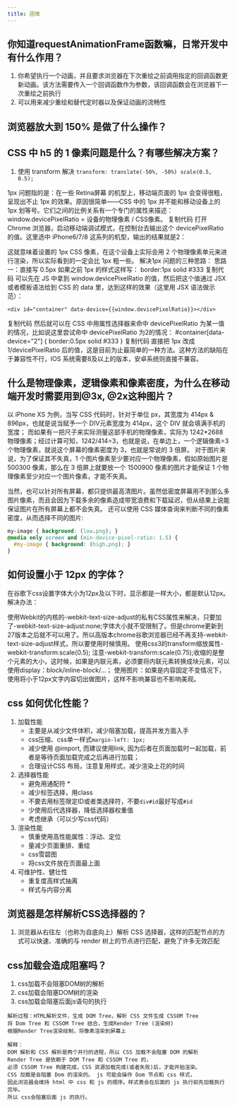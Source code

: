 ```yaml
---
title: 困难
---
```


## 你知道requestAnimationFrame函数嘛，日常开发中有什么作用？

<Answer>

1. 你希望执行一个动画，并且要求浏览器在下次重绘之前调用指定的回调函数更新动画。该方法需要传入一个回调函数作为参数，该回调函数会在浏览器下一次重绘之前执行
2. 可以用来减少重绘和替代定时器以及保证动画的流畅性

</Answer>

## 浏览器放大到 150% 是做了什么操作？

<Answer></Answer>

## CSS 中 h5 的 1 像素问题是什么？有哪些解决方案？

<Answer>

1. 使用 transform 解决 `transform: translate(-50%, -50%) scale(0.5, 0.5);`

1px 问题指的是：在一些 Retina屏幕 的机型上，移动端页面的 1px 会变得很粗，呈现出不止 1px 的效果。原因很简单——CSS 中的 1px 并不能和移动设备上的 1px 划等号。它们之间的比例关系有一个专门的属性来描述：
window.devicePixelRatio = 设备的物理像素 / CSS像素。
复制代码
打开 Chrome 浏览器，启动移动端调试模式，在控制台去输出这个 devicePixelRatio 的值。这里选中 iPhone6/7/8 这系列的机型，输出的结果就是2：

这就意味着设置的 1px CSS 像素，在这个设备上实际会用 2 个物理像素单元来进行渲染，所以实际看到的一定会比 1px 粗一些。
解决1px 问题的三种思路：
思路一：直接写 0.5px
如果之前 1px 的样式这样写：
border:1px solid #333
复制代码
可以先在 JS 中拿到 window.devicePixelRatio 的值，然后把这个值通过 JSX 或者模板语法给到 CSS 的 data 里，达到这样的效果（这里用 JSX 语法做示范）：
```
<div id="container" data-device={{window.devicePixelRatio}}></div>
```
复制代码
然后就可以在 CSS 中用属性选择器来命中 devicePixelRatio 为某一值的情况，比如说这里尝试命中 devicePixelRatio 为2的情况：
#container[data-device="2"] {
  border:0.5px solid #333
}
复制代码
直接把 1px 改成 1/devicePixelRatio 后的值，这是目前为止最简单的一种方法。这种方法的缺陷在于兼容性不行，IOS 系统需要8及以上的版本，安卓系统则直接不兼容。

</Answer>

## 什么是物理像素，逻辑像素和像素密度，为什么在移动端开发时需要用到@3x, @2x这种图片？

<Answer>

以 iPhone XS 为例，当写 CSS 代码时，针对于单位 px，其宽度为 414px & 896px，也就是说当赋予一个 DIV元素宽度为 414px，这个 DIV 就会填满手机的宽度；
而如果有一把尺子来实际测量这部手机的物理像素，实际为 1242*2688 物理像素；经过计算可知，1242/414=3，也就是说，在单边上，一个逻辑像素=3个物理像素，就说这个屏幕的像素密度为 3，也就是常说的 3 倍屏。
对于图片来说，为了保证其不失真，1 个图片像素至少要对应一个物理像素，假如原始图片是 500300 像素，那么在 3 倍屏上就要放一个 1500900 像素的图片才能保证 1 个物理像素至少对应一个图片像素，才能不失真。

当然，也可以针对所有屏幕，都只提供最高清图片。虽然低密度屏幕用不到那么多图片像素，而且会因为下载多余的像素造成带宽浪费和下载延迟，但从结果上说能保证图片在所有屏幕上都不会失真。
还可以使用 CSS 媒体查询来判断不同的像素密度，从而选择不同的图片:

```css
my-image { background: (low.png); }
@media only screen and (min-device-pixel-ratio: 1.5) {
  #my-image { background: (high.png); }
}
```

</Answer>

## 如何设置小于 12px 的字体？

<Answer>

在谷歌下css设置字体大小为12px及以下时，显示都是一样大小，都是默认12px。
解决办法：

使用Webkit的内核的-webkit-text-size-adjust的私有CSS属性来解决，只要加了-webkit-text-size-adjust:none;字体大小就不受限制了。但是chrome更新到27版本之后就不可以用了。所以高版本chrome谷歌浏览器已经不再支持-webkit-text-size-adjust样式，所以要使用时候慎用。
使用css3的transform缩放属性-webkit-transform:scale(0.5); 注意-webkit-transform:scale(0.75);收缩的是整个元素的大小，这时候，如果是内联元素，必须要将内联元素转换成块元素，可以使用display：block/inline-block/...；
使用图片：如果是内容固定不变情况下，使用将小于12px文字内容切出做图片，这样不影响兼容也不影响美观。

</Answer>

## css 如何优化性能？

<Answer>

1. 加载性能
   - 主要是从减少文件体积，减少阻塞加载，提高并发方面入手
   - css压缩、css单一样式`margin-left: 1px;`
   - 减少使用 @import, 而建议使用link, 因为后者在页面加载时一起加载，前者是等待页面加载完成之后再进行加载；
   - 合理设计CSS 布局，注意复用样式，减少渲染上花的时间
2. 选择器性能
   - 避免用通配符 *
   - 减少标签选择，用class
   - 不要去用标签限定ID或者类选择符，不要`div#id`最好写成`#id`
   - 少使用后代选择器，降低选择器权重值
   - 考虑继承（可以少写css代码）
3. 渲染性能
   - 慎重使用高性能属性：浮动、定位
   - 量减少页面重排、重绘
   - css雪碧图
   - 将css文件放在页面最上面
4. 可维护性、健壮性
   - 重复度高样式抽离
   - 样式与内容分离

</Answer>


## 浏览器是怎样解析CSS选择器的？

<Answer>

1. 浏览器从右往左（也称为自底向上）解析 CSS 选择器，这样的匹配节点的方式可以快速、准确的与 render 树上的节点进行匹配，避免了许多无效匹配

</Answer>

## css加载会造成阻塞吗？

<Answer>

1. css加载不会阻塞DOM树的解析
2. css加载会阻塞DOM树的渲染
3. css加载会阻塞后面js语句的执行

```text
解析过程：HTML解析文件，生成 DOM Tree，解析 CSS 文件生成 CSSOM Tree
将 Dom Tree 和 CSSOM Tree 结合，生成Render Tree (渲染树)
根据Render Tree渲染绘制，将像素渲染到屏幕上

解释：
DOM 解析和 CSS 解析是两个并行的进程，所以 CSS 加载不会阻塞 DOM 的解析
Render Tree 是依赖于 DOM Tree 和 CSSOM Tree 的，
必须 CSSOM Tree 构建完成，CSS 资源加载完成(或者失败)后，才能开始渲染。
CSS 加载是会阻塞 Dom 的渲染的。 js 可能会操作 Dom 节点和 css 样式，
因此浏览器会维持 html 中 css 和 js 的顺序。样式表会在后面的 js 执行前先加载执行完毕。
所以 css会阻塞后面 js 的执行。
```

</Answer>
